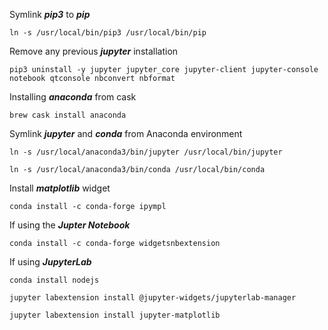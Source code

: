 Symlink ***pip3*** to ***pip***

`ln -s /usr/local/bin/pip3 /usr/local/bin/pip`

Remove any previous ***jupyter*** installation

`pip3 uninstall -y jupyter jupyter_core jupyter-client jupyter-console notebook qtconsole nbconvert nbformat`

Installing ***anaconda*** from cask

`brew cask install anaconda`

Symlink ***jupyter*** and ***conda*** from Anaconda environment

`ln -s /usr/local/anaconda3/bin/jupyter /usr/local/bin/jupyter`

`ln -s /usr/local/anaconda3/bin/conda /usr/local/bin/conda`

Install ***matplotlib*** widget 

`conda install -c conda-forge ipympl`

If using the ***Jupter Notebook***

`conda install -c conda-forge widgetsnbextension`

If using ***JupyterLab***

`conda install nodejs`

`jupyter labextension install @jupyter-widgets/jupyterlab-manager`

`jupyter labextension install jupyter-matplotlib`
